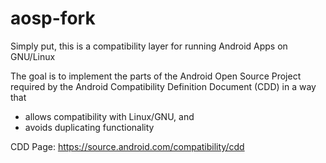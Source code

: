 # aosp-fork
Simply put, this is a compatibility layer for running Android Apps on GNU/Linux

The goal is to implement the parts of the Android Open Source Project required by the Android Compatibility Definition Document (CDD) in a way that
- allows compatibility with Linux/GNU, and
- avoids duplicating functionality



CDD Page: https://source.android.com/compatibility/cdd
